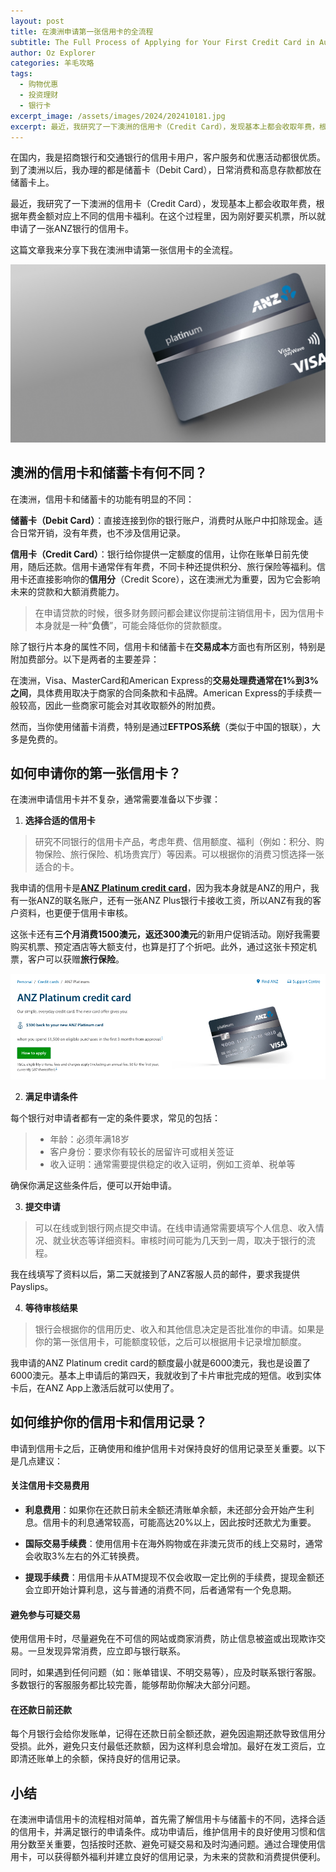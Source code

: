 ```yaml
---
layout: post
title: 在澳洲申请第一张信用卡的全流程
subtitle: The Full Process of Applying for Your First Credit Card in Australia.
author: Oz Explorer
categories: 羊毛攻略
tags:
  - 购物优惠
  - 投资理财
  - 银行卡
excerpt_image: /assets/images/2024/202410181.jpg
excerpt: 最近，我研究了一下澳洲的信用卡（Credit Card），发现基本上都会收取年费，根据年费金额对应上不同的信用卡福利。在这个过程里，因为刚好要买机票，所以就申请了一张ANZ银行的信用卡。这篇文章我来分享下我在澳洲申请第一张信用卡的全流程。>>> Read more
---
```


在国内，我是招商银行和交通银行的信用卡用户，客户服务和优惠活动都很优质。到了澳洲以后，我办理的都是储蓄卡（Debit Card），日常消费和高息存款都放在储蓄卡上。

最近，我研究了一下澳洲的信用卡（Credit Card），发现基本上都会收取年费，根据年费金额对应上不同的信用卡福利。在这个过程里，因为刚好要买机票，所以就申请了一张ANZ银行的信用卡。

这篇文章我来分享下我在澳洲申请第一张信用卡的全流程。

![202410181](/assets/images/2024/202410181.jpg)

## 澳洲的信用卡和储蓄卡有何不同？

在澳洲，信用卡和储蓄卡的功能有明显的不同：

**储蓄卡（Debit Card）**：直接连接到你的银行账户，消费时从账户中扣除现金。适合日常开销，没有年费，也不涉及信用记录。

**信用卡（Credit Card）**：银行给你提供一定额度的信用，让你在账单日前先使用，随后还款。信用卡通常伴有年费，不同卡种还提供积分、旅行保险等福利。信用卡还直接影响你的**信用分**（Credit Score），这在澳洲尤为重要，因为它会影响未来的贷款和大额消费能力。

> 在申请贷款的时候，很多财务顾问都会建议你提前注销信用卡，因为信用卡本身就是一种“**负债**”，可能会降低你的贷款额度。

除了银行片本身的属性不同，信用卡和储蓄卡在**交易成本**方面也有所区别，特别是附加费部分。以下是两者的主要差异：

在澳洲，Visa、MasterCard和American Express的**交易处理费通常在1%到3%之间**，具体费用取决于商家的合同条款和卡品牌。American Express的手续费一般较高，因此一些商家可能会对其收取额外的附加费。

然而，当你使用储蓄卡消费，特别是通过**EFTPOS系统**（类似于中国的银联），大多是免费的。

## 如何申请你的第一张信用卡？

在澳洲申请信用卡并不复杂，通常需要准备以下步骤：

1. **选择合适的信用卡**  

> 研究不同银行的信用卡产品，考虑年费、信用额度、福利（例如：积分、购物保险、旅行保险、机场贵宾厅）等因素。可以根据你的消费习惯选择一张适合的卡。

我申请的信用卡是[**ANZ Platinum credit card**](https://www.anz.com.au/personal/credit-cards/low-annual-fee-platinum/)，因为我本身就是ANZ的用户，我有一张ANZ的联名账户，还有一张ANZ Plus银行卡接收工资，所以ANZ有我的客户资料，也更便于信用卡审核。

这张卡还有**三个月消费1500澳元，返还300澳元**的新用户促销活动。刚好我需要购买机票、预定酒店等大额支付，也算是打了个折吧。此外，通过这张卡预定机票，客户可以获赠**旅行保险**。

![202410182](/assets/images/2024/202410182.png)

2. **满足申请条件**  

每个银行对申请者都有一定的条件要求，常见的包括：

> - 年龄：必须年满18岁
> - 客户身份：要求你有较长的居留许可或相关签证
> - 收入证明：通常需要提供稳定的收入证明，例如工资单、税单等

确保你满足这些条件后，便可以开始申请。

3. **提交申请**  

> 可以在线或到银行网点提交申请。在线申请通常需要填写个人信息、收入情况、就业状态等详细资料。审核时间可能为几天到一周，取决于银行的流程。

我在线填写了资料以后，第二天就接到了ANZ客服人员的邮件，要求我提供Payslips。

4. **等待审核结果**  

> 银行会根据你的信用历史、收入和其他信息决定是否批准你的申请。如果是你的第一张信用卡，可能额度较低，之后可以根据用卡记录增加额度。

我申请的ANZ Platinum credit card的额度最小就是6000澳元，我也是设置了6000澳元。基本上申请后的第四天，我就收到了卡片审批完成的短信。收到实体卡后，在ANZ App上激活后就可以使用了。

## 如何维护你的信用卡和信用记录？

申请到信用卡之后，正确使用和维护信用卡对保持良好的信用记录至关重要。以下是几点建议：

#### **关注信用卡交易费用**

- **利息费用**：如果你在还款日前未全额还清账单余额，未还部分会开始产生利息。信用卡的利息通常较高，可能高达20%以上，因此按时还款尤为重要。

- **国际交易手续费**：使用信用卡在海外购物或在非澳元货币的线上交易时，通常会收取3%左右的外汇转换费。

- **提现手续费**：用信用卡从ATM提现不仅会收取一定比例的手续费，提现金额还会立即开始计算利息，这与普通的消费不同，后者通常有一个免息期。

#### **避免参与可疑交易**  

使用信用卡时，尽量避免在不可信的网站或商家消费，防止信息被盗或出现欺诈交易。一旦发现异常消费，应立即与银行联系。

同时，如果遇到任何问题（如：账单错误、不明交易等），应及时联系银行客服。多数银行的客服服务都比较完善，能够帮助你解决大部分问题。

#### **在还款日前还款**  

每个月银行会给你发账单，记得在还款日前全额还款，避免因逾期还款导致信用分受损。此外，避免只支付最低还款额，因为这样利息会增加。最好在发工资后，立即清还账单上的余额，保持良好的信用记录。

## 小结

在澳洲申请信用卡的流程相对简单，首先需了解信用卡与储蓄卡的不同，选择合适的信用卡，并满足银行的申请条件。成功申请后，维护信用卡的良好使用习惯和信用分数至关重要，包括按时还款、避免可疑交易和及时沟通问题。通过合理使用信用卡，可以获得额外福利并建立良好的信用记录，为未来的贷款和消费提供便利。
